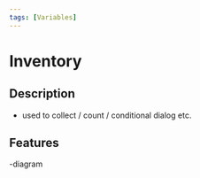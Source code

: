 ```yaml
---
tags: [Variables]
---
```

# Inventory

## Description

- used to collect / count / conditional dialog etc.

## Features

-diagram